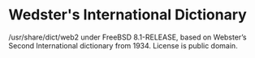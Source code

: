 # Wedster's International Dictionary #

/usr/share/dict/web2 under FreeBSD 8.1-RELEASE, based on
Webster’s Second International dictionary from 1934. License is public domain.
